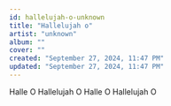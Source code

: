 ```yaml
---
id: hallelujah-o-unknown
title: "Hallelujah o"
artist: "unknown"
album: ""
cover: ""
created: "September 27, 2024, 11:47 PM"
updated: "September 27, 2024, 11:47 PM"
---
```


Halle O Hallelujah O
Halle O Hallelujah O